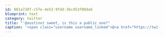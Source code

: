 ```yaml
---
id: 881a728f-c57e-4e53-9fdd-3bc453f00da6
blueprint: text
category: twitter
title: "'@austinxt sweet, is this a public one?"
caption: '<span class="username username_linked">@<a href="https://twitter.com/austinxt" title="Zenia Austin">austinxt</a></span> sweet, is this a public one?'
---
```

